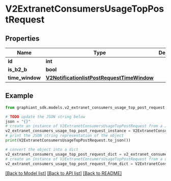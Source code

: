 # V2ExtranetConsumersUsageTopPostRequest


## Properties

Name | Type | Description | Notes
------------ | ------------- | ------------- | -------------
**id** | **int** |  | [optional] 
**is_b2_b** | **bool** |  | [optional] 
**time_window** | [**V2NotificationlistPostRequestTimeWindow**](V2NotificationlistPostRequestTimeWindow.md) |  | [optional] 

## Example

```python
from graphiant_sdk.models.v2_extranet_consumers_usage_top_post_request import V2ExtranetConsumersUsageTopPostRequest

# TODO update the JSON string below
json = "{}"
# create an instance of V2ExtranetConsumersUsageTopPostRequest from a JSON string
v2_extranet_consumers_usage_top_post_request_instance = V2ExtranetConsumersUsageTopPostRequest.from_json(json)
# print the JSON string representation of the object
print(V2ExtranetConsumersUsageTopPostRequest.to_json())

# convert the object into a dict
v2_extranet_consumers_usage_top_post_request_dict = v2_extranet_consumers_usage_top_post_request_instance.to_dict()
# create an instance of V2ExtranetConsumersUsageTopPostRequest from a dict
v2_extranet_consumers_usage_top_post_request_from_dict = V2ExtranetConsumersUsageTopPostRequest.from_dict(v2_extranet_consumers_usage_top_post_request_dict)
```
[[Back to Model list]](../README.md#documentation-for-models) [[Back to API list]](../README.md#documentation-for-api-endpoints) [[Back to README]](../README.md)


